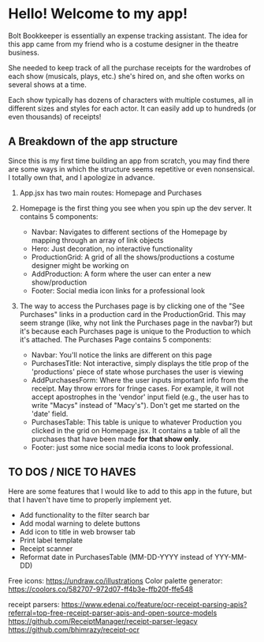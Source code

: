 # Hello! Welcome to my app!

Bolt Bookkeeper is essentially an expense tracking assistant. The idea for this app came from my friend who is a costume designer in the theatre business.

She needed to keep track of all the purchase receipts for the wardrobes of each show (musicals, plays, etc.) she's hired on, and she often works on several shows at a time.

Each show typically has dozens of characters with multiple costumes, all in different sizes and styles for each actor. It can easily add up to hundreds (or even thousands) of receipts!

## A Breakdown of the app structure

Since this is my first time building an app from scratch, you may find there are some ways in which the structure seems repetitive or even nonsensical. I totally own that, and I apologize in advance.

1. App.jsx has two main routes: Homepage and Purchases

2. Homepage is the first thing you see when you spin up the dev server. It contains 5 components:

   - Navbar: Navigates to different sections of the Homepage by mapping through an array of link objects
   - Hero: Just decoration, no interactive functionality
   - ProductionGrid: A grid of all the shows/productions a costume designer might be working on
   - AddProduction: A form where the user can enter a new show/production
   - Footer: Social media icon links for a professional look

3. The way to access the Purchases page is by clicking one of the "See Purchases" links in a production card in the ProductionGrid. This may seem strange (like, why not link the Purchases page in the navbar?) but it's because each Purchases page is unique to the Production to which it's attached. The Purchases Page contains 5 components:
   - Navbar: You'll notice the links are different on this page
   - PurchasesTitle: Not interactive, simply displays the title prop of the 'productions' piece of state whose purchases the user is viewing
   - AddPurchasesForm: Where the user inputs important info from the receipt. May throw errors for fringe cases. For example, it will not accept apostrophes in the 'vendor' input field (e.g., the user has to write "Macys" instead of "Macy's"). Don't get me started on the 'date' field.
   - PurchasesTable: This table is unique to whatever Production you clicked in the grid on Homepage.jsx. It contains a table of all the purchases that have been made **for that show only**.
   - Footer: just some nice social media icons to look professional.

<!-- Notes About Future Features -->

## TO DOS / NICE TO HAVES

Here are some features that I would like to add to this app in the future, but that I haven't have time to properly implement yet.

- Add functionality to the filter search bar
- Add modal warning to delete buttons
- Add icon to title in web browser tab
- Print label template
- Receipt scanner
- Reformat date in PurchasesTable (MM-DD-YYYY instead of YYY-MM-DD)

Free icons: https://undraw.co/illustrations
Color palette generator: https://coolors.co/582707-972d07-ff4b3e-ffb20f-ffe548

receipt parsers:
https://www.edenai.co/feature/ocr-receipt-parsing-apis?referral=top-free-receipt-parser-apis-and-open-source-models
https://github.com/ReceiptManager/receipt-parser-legacy
https://github.com/bhimrazy/receipt-ocr
